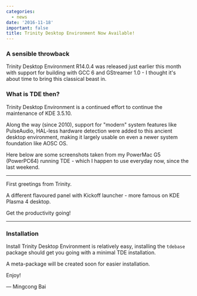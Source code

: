 ```yaml
---
categories:
  - news
date: '2016-11-18'
important: false
title: Trinity Desktop Environment Now Available!
---
```



### A sensible throwback

Trinity Desktop Environment R14.0.4 was released just earlier this month with support for building with GCC 6 and GStreamer 1.0 - I thought it's about time to bring this classical beast in.

### What is TDE then?

Trinity Desktop Environment is a continued effort to continue the maintenance of KDE 3.5.10.

Along the way (since 2010), support for "modern" system features like PulseAudio, HAL-less hardware detection were added to this ancient desktop environment, making it largely usable on even a newer system foundation like AOSC OS.

Here below are some screenshots taken from my PowerMac G5 (PowerPC64) running TDE - which I happen to use everyday now, since the last weekend.

-----------------
<!-- 
![trinity-0](/assets/news/trinity-14.0.4-0.jpg) -->

First greetings from Trinity.

<!-- ![trinity-1](/assets/news/trinity-14.0.4-1.jpg) -->

A different flavoured panel with Kickoff launcher - more famous on KDE Plasma 4 desktop.

<!-- ![trinity-2](/assets/news/trinity-14.0.4-2.jpg) -->

Get the productivity going!

-----------------

### Installation

Install Trinity Desktop Environment is relatively easy, installing the `tdebase` package should get you going with a minimal TDE installation.

A meta-package will be created soon for easier installation.

Enjoy!

— Mingcong Bai
